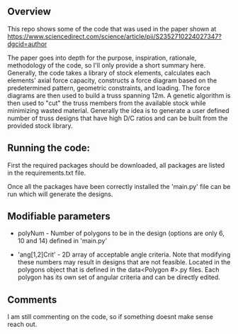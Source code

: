 ## Overview
This repo shows some of the code that was used in the paper shown at https://www.sciencedirect.com/science/article/pii/S2352710224027347?dgcid=author

The paper goes into depth for the purpose, inspiration, rationale, methodology of the code, so I'll only provide a short summary here.
Generally, the code takes a library of stock elements, calculates each elements' axial force capacity, constructs a force diagram based on 
the predetermined pattern, geometric constraints, and loading. The force diagrams are then used to build a truss spanning 12m. A genetic algorithm
is then used to "cut" the truss members from the available stock while minimizing wasted material. Generally the idea is to generate a user defined number of 
truss designs that have high D/C ratios and can be built from the provided stock library.

## Running the code:

First the required packages should be downloaded, all packages are listed in the requirements.txt file.

Once all the packages have been correctly installed the 'main.py' file can be run which will generate the designs.

## Modifiable parameters

* polyNum - Number of polygons to be in the design (options are only 6, 10 and 14) defined in 'main.py'

* 'ang[1,2]Crit' - 2D array of acceptable angle criteria. Note that modifying these numbers may result in designs that are not feasible. Located in the polygons object that is defined in the data<Polygon #>.py files. Each polygon has its own set of angular criteria and can be directly edited.

## Comments
I am still commenting on the code, so if something doesnt make sense reach out.
